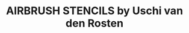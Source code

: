 ---
layout: product
title: "AIRBRUSH STENCILS by Uschi van den Rosten"
price: "2200" 
desc: "Šablon za bojenje"
img_path: "/assets/img/A.MIG-8035.webp"
brand: "AMMO"
available: false
special_offer: false
new: false
soon: false
cat: "070000"
subcat: "070100"
subsubcat: "070105"
sifra: "A.MIG-8035"
popular: false
---